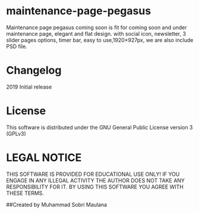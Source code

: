 # maintenance-page-pegasus
Maintenance page pegasus coming soon is fit for coming soon and under maintenance page, elegant and flat design. with social icon, newsletter, 3 slider pages options, timer bar, easy to use,1920×927px, we are also include PSD file.

Changelog
===========
2019 Initial release

License
==========
This software is distributed under the GNU General Public License version 3 (GPLv3)

LEGAL NOTICE
=========
THIS SOFTWARE IS PROVIDED FOR EDUCATIONAL USE ONLY! IF YOU ENGAGE IN ANY ILLEGAL ACTIVITY THE AUTHOR DOES NOT TAKE ANY RESPONSIBILITY FOR IT. BY USING THIS SOFTWARE YOU AGREE WITH THESE TERMS.

##Created by Muhammad Sobri Maulana
